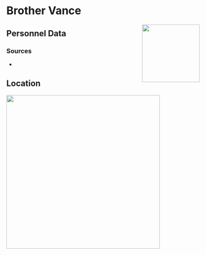 # Brother Vance
<img align="right" src="/images/vendors/brother_vance.png" width="150">

## Personnel Data


### Sources
*

## Location


<img src="/images/maps/brother_vance_location.jpg" width="400">
